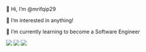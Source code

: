 👋 Hi, I’m @mrifqip29

👀 I’m interested in anything!

🌱 I’m currently learning to become a Software Engineer

![](https://github.com/sindresorhus/sindresorhus/blob/main/cat-typing.gif) ![](https://github.com/sindresorhus/sindresorhus/blob/main/cat-typing.gif) ![](https://github.com/sindresorhus/sindresorhus/blob/main/cat-typing.gif)


<!---
mrifqip29/mrifqip29 is a ✨ special ✨ repository because its `README.md` (this file) appears on your GitHub profile.
You can click the Preview link to take a look at your changes.
--->
